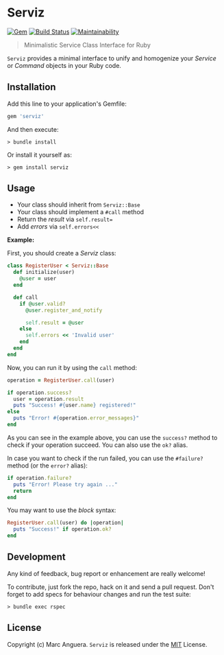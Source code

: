 # Serviz

[![Gem](https://img.shields.io/gem/v/serviz.svg?style=flat-square)](https://rubygems.org/gems/serviz)
[![Build Status](https://github.com/markets/serviz/actions/workflows/ci.yml/badge.svg?branch=master)](https://github.com/markets/serviz/actions)
[![Maintainability](https://api.codeclimate.com/v1/badges/871bdafe6ca410b4b64a/maintainability)](https://codeclimate.com/github/markets/serviz/maintainability)

> Minimalistic Service Class Interface for Ruby

`Serviz` provides a minimal interface to unify and homogenize your *Service* or *Command* objects in your Ruby code.

## Installation

Add this line to your application's Gemfile:

```ruby
gem 'serviz'
```

And then execute:

    > bundle install

Or install it yourself as:

    > gem install serviz

## Usage

- Your class should inherit from `Serviz::Base`
- Your class should implement a `#call` method
- Return the _result_ via `self.result=`
- Add _errors_ via `self.errors<<`

**Example:**

First, you should create a _Serviz_ class:

```ruby
class RegisterUser < Serviz::Base
  def initialize(user)
    @user = user
  end

  def call
    if @user.valid?
      @user.register_and_notify

      self.result = @user
    else
      self.errors << 'Invalid user'
    end
  end
end
```

Now, you can run it by using the `call` method:

```ruby
operation = RegisterUser.call(user)

if operation.success?
  user = operation.result
  puts "Success! #{user.name} registered!"
else
  puts "Error! #{operation.error_messages}"
end
```

As you can see in the example above, you can use the `success?` method to check if your operation succeed. You can also use the `ok?` alias.

In case you want to check if the run failed, you can use the `#failure?` method (or the `error?` alias):

```ruby
if operation.failure?
  puts "Error! Please try again ..."
  return
end
```

You may want to use the _block_ syntax:

```ruby
RegisterUser.call(user) do |operation|
  puts "Success!" if operation.ok?
end
```

## Development

Any kind of feedback, bug report or enhancement are really welcome!

To contribute, just fork the repo, hack on it and send a pull request. Don't forget to add specs for behaviour changes and run the test suite:

    > bundle exec rspec

## License

Copyright (c) Marc Anguera. `Serviz` is released under the [MIT](LICENSE) License.
